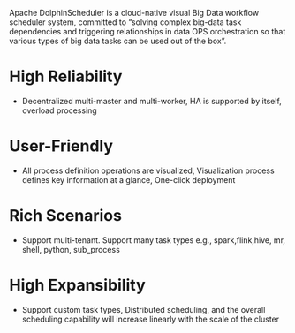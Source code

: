 Apache DolphinScheduler is a cloud-native visual Big Data workflow scheduler system, committed to “solving complex big-data task dependencies and triggering relationships in data OPS orchestration so that various types of big data tasks can be used out of the box”.

# High Reliability
- Decentralized multi-master and multi-worker, HA is supported by itself, overload processing
# User-Friendly
- All process definition operations are visualized, Visualization process defines key information at a glance, One-click deployment
# Rich Scenarios
- Support multi-tenant. Support many task types e.g., spark,flink,hive, mr, shell, python, sub_process
# High Expansibility
- Support custom task types, Distributed scheduling, and the overall scheduling capability will increase linearly with the scale of the cluster
